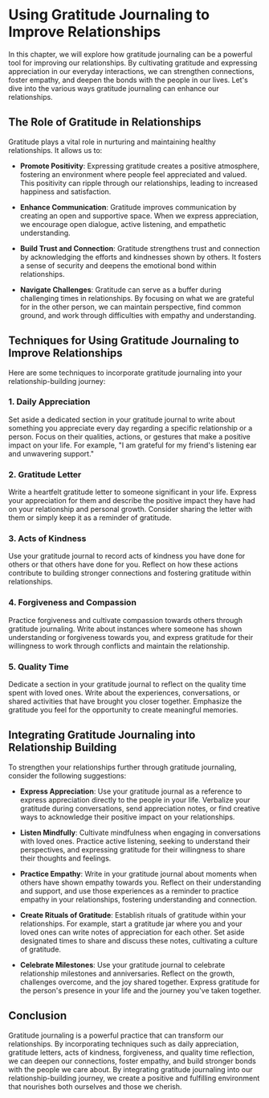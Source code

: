 Using Gratitude Journaling to Improve Relationships
==============================================================

In this chapter, we will explore how gratitude journaling can be a powerful tool for improving our relationships. By cultivating gratitude and expressing appreciation in our everyday interactions, we can strengthen connections, foster empathy, and deepen the bonds with the people in our lives. Let's dive into the various ways gratitude journaling can enhance our relationships.

The Role of Gratitude in Relationships
--------------------------------------

Gratitude plays a vital role in nurturing and maintaining healthy relationships. It allows us to:

* **Promote Positivity**: Expressing gratitude creates a positive atmosphere, fostering an environment where people feel appreciated and valued. This positivity can ripple through our relationships, leading to increased happiness and satisfaction.

* **Enhance Communication**: Gratitude improves communication by creating an open and supportive space. When we express appreciation, we encourage open dialogue, active listening, and empathetic understanding.

* **Build Trust and Connection**: Gratitude strengthens trust and connection by acknowledging the efforts and kindnesses shown by others. It fosters a sense of security and deepens the emotional bond within relationships.

* **Navigate Challenges**: Gratitude can serve as a buffer during challenging times in relationships. By focusing on what we are grateful for in the other person, we can maintain perspective, find common ground, and work through difficulties with empathy and understanding.

Techniques for Using Gratitude Journaling to Improve Relationships
------------------------------------------------------------------

Here are some techniques to incorporate gratitude journaling into your relationship-building journey:

### 1. **Daily Appreciation**

Set aside a dedicated section in your gratitude journal to write about something you appreciate every day regarding a specific relationship or a person. Focus on their qualities, actions, or gestures that make a positive impact on your life. For example, "I am grateful for my friend's listening ear and unwavering support."

### 2. **Gratitude Letter**

Write a heartfelt gratitude letter to someone significant in your life. Express your appreciation for them and describe the positive impact they have had on your relationship and personal growth. Consider sharing the letter with them or simply keep it as a reminder of gratitude.

### 3. **Acts of Kindness**

Use your gratitude journal to record acts of kindness you have done for others or that others have done for you. Reflect on how these actions contribute to building stronger connections and fostering gratitude within relationships.

### 4. **Forgiveness and Compassion**

Practice forgiveness and cultivate compassion towards others through gratitude journaling. Write about instances where someone has shown understanding or forgiveness towards you, and express gratitude for their willingness to work through conflicts and maintain the relationship.

### 5. **Quality Time**

Dedicate a section in your gratitude journal to reflect on the quality time spent with loved ones. Write about the experiences, conversations, or shared activities that have brought you closer together. Emphasize the gratitude you feel for the opportunity to create meaningful memories.

Integrating Gratitude Journaling into Relationship Building
-----------------------------------------------------------

To strengthen your relationships further through gratitude journaling, consider the following suggestions:

* **Express Appreciation**: Use your gratitude journal as a reference to express appreciation directly to the people in your life. Verbalize your gratitude during conversations, send appreciation notes, or find creative ways to acknowledge their positive impact on your relationships.

* **Listen Mindfully**: Cultivate mindfulness when engaging in conversations with loved ones. Practice active listening, seeking to understand their perspectives, and expressing gratitude for their willingness to share their thoughts and feelings.

* **Practice Empathy**: Write in your gratitude journal about moments when others have shown empathy towards you. Reflect on their understanding and support, and use those experiences as a reminder to practice empathy in your relationships, fostering understanding and connection.

* **Create Rituals of Gratitude**: Establish rituals of gratitude within your relationships. For example, start a gratitude jar where you and your loved ones can write notes of appreciation for each other. Set aside designated times to share and discuss these notes, cultivating a culture of gratitude.

* **Celebrate Milestones**: Use your gratitude journal to celebrate relationship milestones and anniversaries. Reflect on the growth, challenges overcome, and the joy shared together. Express gratitude for the person's presence in your life and the journey you've taken together.

Conclusion
----------

Gratitude journaling is a powerful practice that can transform our relationships. By incorporating techniques such as daily appreciation, gratitude letters, acts of kindness, forgiveness, and quality time reflection, we can deepen our connections, foster empathy, and build stronger bonds with the people we care about. By integrating gratitude journaling into our relationship-building journey, we create a positive and fulfilling environment that nourishes both ourselves and those we cherish.
